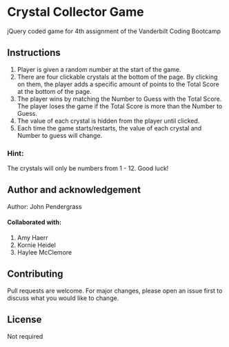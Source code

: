 # Crystal Collector Game
jQuery coded game for 4th assignment of the Vanderbilt Coding Bootcamp

## Instructions
1. Player is given a random number at the start of the game. 
2. There are four clickable crystals at the bottom of the page. By clicking on them, the player adds a specific amount of points to the Total Score at the bottom of the page. 
3. The player wins by matching the Number to Guess with the Total Score. The player loses the game if the Total Score is more than the Number to Guess. 
4. The value of each crystal is hidden from the player until clicked. 
5. Each time the game starts/restarts, the value of each crystal and Number to guess will change. 

### Hint: 
The crystals will only be numbers from 1 - 12. Good luck!

## Author and acknowledgement
Author: John Pendergrass

#### Collaborated with: 
1. Amy Haerr
2. Kornie Heidel
3. Haylee McClemore

## Contributing
Pull requests are welcome. For major changes, please open an issue first to discuss what you would like to change. 

## License
Not required
